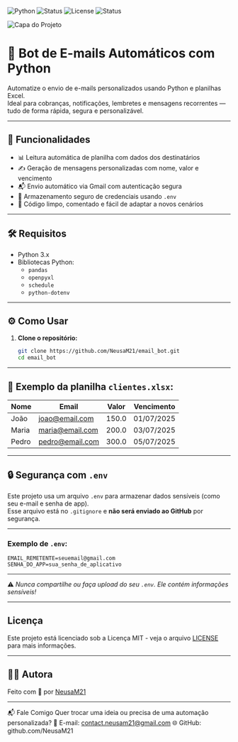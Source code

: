 ![Python](https://img.shields.io/badge/Python-3.x-blue?style=flat-square)
![Status](https://img.shields.io/badge/Status-Concluído-brightgreen?style=flat-square)
![License](https://img.shields.io/badge/License-MIT-lightgrey?style=flat-square)
![Status](https://img.shields.io/badge/Status-Completed-brightgreen?style=flat-square)

![Capa do Projeto](capa_nova.png)

# 📧 Bot de E-mails Automáticos com Python

Automatize o envio de e-mails personalizados usando Python e planilhas Excel.  
Ideal para cobranças, notificações, lembretes e mensagens recorrentes — tudo de forma rápida, segura e personalizável.

---

## 🚀 Funcionalidades

- 📊 Leitura automática de planilha com dados dos destinatários  
- ✍️ Geração de mensagens personalizadas com nome, valor e vencimento  
- 📬 Envio automático via Gmail com autenticação segura  
- 🔐 Armazenamento seguro de credenciais usando `.env`  
- 🧩 Código limpo, comentado e fácil de adaptar a novos cenários  

---

## 🛠️ Requisitos

- Python 3.x  
- Bibliotecas Python:  
  - `pandas`  
  - `openpyxl`  
  - `schedule`  
  - `python-dotenv`

---

## ⚙️ Como Usar

1. **Clone o repositório:**
   ```bash
   git clone https://github.com/NeusaM21/email_bot.git
   cd email_bot
   ```

---

## 🧾 Exemplo da planilha `clientes.xlsx`:

| Nome  | Email           | Valor | Vencimento  |
|-------|------------------|--------|--------------|
| João  | joao@email.com   | 150.0  | 01/07/2025   |
| Maria | maria@email.com  | 200.0  | 03/07/2025   |
| Pedro | pedro@email.com  | 300.0  | 05/07/2025   |

---

## 🔒 Segurança com `.env`

Este projeto usa um arquivo `.env` para armazenar dados sensíveis (como seu e-mail e senha de app).  
Esse arquivo está no `.gitignore` e **não será enviado ao GitHub** por segurança.

---

### Exemplo de `.env`:

```env
EMAIL_REMETENTE=seuemail@gmail.com
SENHA_DO_APP=sua_senha_de_aplicativo
```
---

⚠️ *Nunca compartilhe ou faça upload do seu `.env`. Ele contém informações sensíveis!*

---

## Licença

Este projeto está licenciado sob a Licença MIT - veja o arquivo [LICENSE](LICENSE) para mais informações.

---

## 👩‍💻 Autora

Feito com 💙 por [NeusaM21](https://github.com/NeusaM21)

---

📬 Fale Comigo
Quer trocar uma ideia ou precisa de uma automação personalizada?
📧 E-mail: [contact.neusam21@gmail.com](mailto:contact.neusam21@gmail.com)
🌐 GitHub: github.com/NeusaM21


